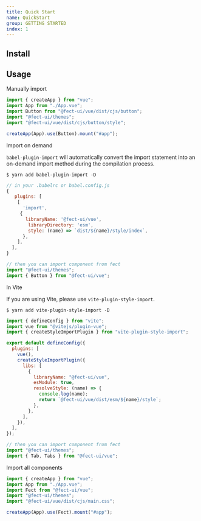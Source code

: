 ```yaml
---
title: Quick Start
name: QuickStart
group: GETTING STARTED
index: 1
---
```


## Install

<fe-snippet text="yarn add @fect-ui/vue" width="300px" />

## Usage

<fe-dot type="success" />Manually import

```js
import { createApp } from "vue";
import App from "./App.vue";
import Button from "@fect-ui/vue/dist/cjs/button";
import "@fect-ui/themes";
import "@fect-ui/vue/dist/cjs/button/style";

createApp(App).use(Button).mount("#app");
```

<fe-dot type="success" />Import on demand

`babel-plugin-import` will automatically convert the import statement into an on-demand import method during the compilation process.

```shell
$ yarn add babel-plugin-import -D
```

```js
// in your .babelrc or babel.config.js
{
   plugins: [
    [
      'import',
     {
       libraryName: '@fect-ui/vue',
        libraryDirectory: 'esm',
        style: (name) => `dist/${name}/style/index`,
      },
    ],
  ],
}
```

```js
// then you can import component from fect
import "@fect-ui/themes";
import { Button } from "@fect-ui/vue";
```

<fe-dot type="success" />In Vite

If you are using Vite, please use `vite-plugin-style-import`.

```shell
$ yarn add vite-plugin-style-import -D
```

```js
import { defineConfig } from "vite";
import vue from "@vitejs/plugin-vue";
import { createStyleImportPlugin } from "vite-plugin-style-import";

export default defineConfig({
  plugins: [
    vue(),
    createStyleImportPlugin({
      libs: [
        {
          libraryName: "@fect-ui/vue",
          esModule: true,
          resolveStyle: (name) => {
            console.log(name);
            return `@fect-ui/vue/dist/esm/${name}/style`;
          },
        },
      ],
    }),
  ],
});
```

```js
// then you can import component from fect
import "@fect-ui/themes";
import { Tab, Tabs } from "@fect-ui/vue";
```

<fe-dot type="success" />Import all components

```js
import { createApp } from "vue";
import App from "./App.vue";
import Fect from "@fect-ui/vue";
import "@fect-ui/themes";
import "@fect-ui/vue/dist/cjs/main.css";

createApp(App).use(Fect).mount("#app");
```
